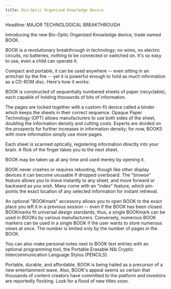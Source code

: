 ```yaml
---
title: Bio-Optic Organized Knowledge Device
---
```


Headline: MAJOR TECHNOLOGICAL BREAKTHROUGH

Introducing the new Bio-Optic Organized Knowledge device, trade named BOOK.

BOOK is a revolutionary breakthrough in technology: no wires, no electric circuits, no batteries, nothing to be connected or switched on. It's so easy to use, even a child can operate it.

Compact and portable, it can be used anywhere -- even sitting in an armchair by the fire -- yet it is powerful enough to hold as much information as a CD-ROM disc. Here's how it works:

BOOK is constructed of sequentially numbered sheets of paper (recyclable), each capable of holding thousands of bits of information.

The pages are locked together with a custom-fit device called a binder which keeps the sheets in their correct sequence. Opaque Paper Technology (OPT) allows manufacturers to use both sides of the sheet, doubling the information density and cutting costs. Experts are divided on the prospects for further increases in information density; for now, BOOKS with more information simply use more pages.

Each sheet is scanned optically, registering information directly into your brain. A flick of the finger takes you to the next sheet.

BOOK may be taken up at any time and used merely by opening it.

BOOK never crashes or requires rebooting, though like other display devices it can become unusable if dropped overboard. The "browse" feature allows you to move instantly to any sheet, and move forward or backward as you wish. Many come with an "index" feature, which pin-points the exact location of any selected information for instant retrieval.

An optional "BOOKmark" accessory allows you to open BOOK to the exact place you left it in a previous session -- even if the BOOK has been closed. BOOKmarks fit universal design standards; thus, a single BOOKmark can be used in BOOKs by various manufacturers. Conversely, numerous BOOK markers can be used in a single BOOK if the user wants to store numerous views at once. The number is limited only by the number of pages in the BOOK.

You can also make personal notes next to BOOK text entries with an optional programming tool, the Portable Erasable Nib Cryptic Intercommunication Language Stylus (PENCILS).

Portable, durable, and affordable, BOOK is being hailed as a precursor of a new entertainment wave. Also, BOOK's appeal seems so certain that thousands of content creators have committed to the platform and investors are reportedly flocking. Look for a flood of new titles soon.



